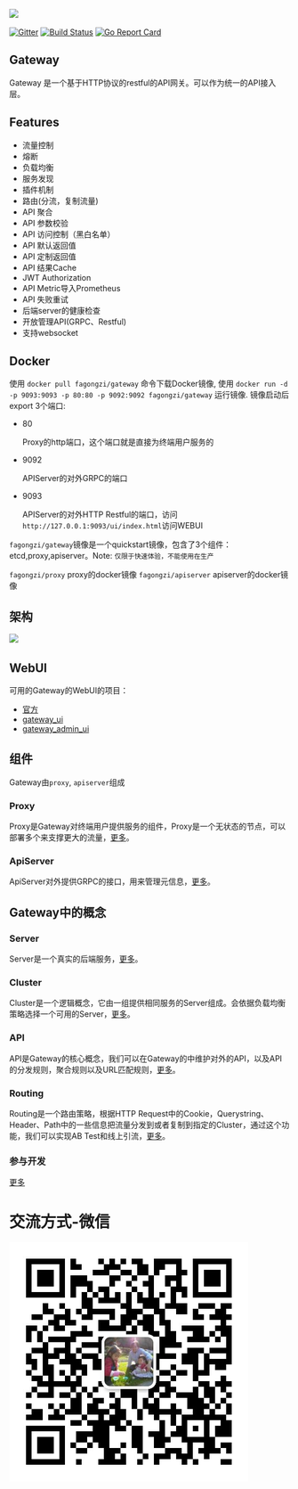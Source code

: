 <img src="./images/logo.png" height=80></img>

[![Gitter](https://badges.gitter.im/fagongzi/gateway.svg)](https://gitter.im/fagongzi/gateway?utm_source=badge&utm_medium=badge&utm_campaign=pr-badge)
[![Build Status](https://api.travis-ci.org/fagongzi/gateway.svg)](https://travis-ci.org/fagongzi/gateway)
[![Go Report Card](https://goreportcard.com/badge/github.com/fagongzi/gateway)](https://goreportcard.com/report/github.com/fagongzi/gateway)

Gateway
-------
Gateway 是一个基于HTTP协议的restful的API网关。可以作为统一的API接入层。

## Features
* 流量控制
* 熔断
* 负载均衡
* 服务发现
* 插件机制
* 路由(分流，复制流量)
* API 聚合
* API 参数校验
* API 访问控制（黑白名单）
* API 默认返回值
* API 定制返回值
* API 结果Cache
* JWT Authorization
* API Metric导入Prometheus
* API 失败重试
* 后端server的健康检查
* 开放管理API(GRPC、Restful)
* 支持websocket

## Docker
使用 `docker pull fagongzi/gateway` 命令下载Docker镜像, 使用 `docker run -d -p 9093:9093 -p 80:80 -p 9092:9092 fagongzi/gateway` 运行镜像. 镜像启动后export 3个端口:

* 80

  Proxy的http端口，这个端口就是直接为终端用户服务的

* 9092

  APIServer的对外GRPC的端口

* 9093

  APIServer的对外HTTP Restful的端口，访问 `http://127.0.0.1:9093/ui/index.html`访问WEBUI

`fagongzi/gateway`镜像是一个quickstart镜像，包含了3个组件：etcd,proxy,apiserver。Note: `仅限于快速体验，不能使用在生产`

`fagongzi/proxy` proxy的docker镜像
`fagongzi/apiserver` apiserver的docker镜像

## 架构
![](./images/arch.png)

## WebUI
可用的Gateway的WebUI的项目：
* [官方](https://github.com/fagongzi/gateway-ui-vue)
* [gateway_ui](https://github.com/archfish/gateway_ui)
* [gateway_admin_ui](https://github.com/wilehos/gateway_admin_ui)

## 组件
Gateway由`proxy`, `apiserver`组成

### Proxy
Proxy是Gateway对终端用户提供服务的组件，Proxy是一个无状态的节点，可以部署多个来支撑更大的流量，[更多](./docs/proxy.md)。

### ApiServer
ApiServer对外提供GRPC的接口，用来管理元信息，[更多](./docs/apiserver.md)。

## Gateway中的概念
### Server
Server是一个真实的后端服务，[更多](./docs/server.md)。

### Cluster
Cluster是一个逻辑概念，它由一组提供相同服务的Server组成。会依据负载均衡策略选择一个可用的Server，[更多](./docs/cluster.md)。

### API
API是Gateway的核心概念，我们可以在Gateway的中维护对外的API，以及API的分发规则，聚合规则以及URL匹配规则，[更多](./docs/api.md)。

### Routing
Routing是一个路由策略，根据HTTP Request中的Cookie，Querystring、Header、Path中的一些信息把流量分发到或者复制到指定的Cluster，通过这个功能，我们可以实现AB Test和线上引流，[更多](./docs/routing.md)。

### 参与开发
[更多](./docs/build.md)

# 交流方式-微信
![](./images/qr.jpg)
